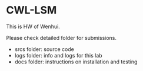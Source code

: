 # CWL-LSM
This is HW of Wenhui.

Please check detailed folder for submissions.

* srcs folder: source code  
* logs folder: info and logs for this lab 
* docs folder: instructions on installation and testing



